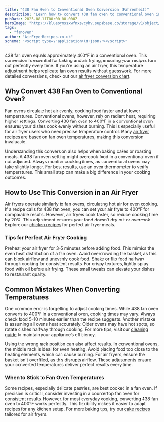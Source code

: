 ```yaml
---
title: "438 Fan Oven to Conventional Oven Conversion (Fahrenheit)"
description: "Learn how to convert 438 fan oven to conventional oven in Fahrenheit with our simple guide. Perfect for air fryer recipes and baking adjustments."
pubDate: 2025-08-11T00:00:00.000Z
heroImage: "https://klueoymssxwfnxsvcyhv.supabase.co/storage/v1/object/public/md/438-fan-oven-to-conventional-oven-conversion-fahrenheit-649f8dee.png"
tags:
  - "fanoven"
author: "AirFryerRecipes.co.uk"
schema: "<script type=\"application/ld+json\"></script>"
---
```


<p>438 fan oven equals approximately 400°F in a conventional oven. This conversion is essential for baking and air frying, ensuring your recipes turn out perfectly every time. If you're using an air fryer, this temperature adjustment helps replicate fan oven results without guesswork. For more detailed conversions, check out our <a href=https://www.airfryerrecipe.co.uk/air-fryer-conversion-chart>air fryer conversion chart</a>.</p>

<h2>Why Convert 438 Fan Oven to Conventional Oven?</h2>
<p>Fan ovens circulate hot air evenly, cooking food faster and at lower temperatures. Conventional ovens, however, rely on radiant heat, requiring higher settings. Converting 438 fan oven to 400°F in a conventional oven ensures your dishes cook evenly without burning. This is especially useful for air fryer users who need precise temperature control. Many <a href=https://www.airfryerrecipe.co.uk/recipes>air fryer recipes</a> are based on fan oven temperatures, making this conversion invaluable.</p>

<p>Understanding this conversion also helps when baking cakes or roasting meats. A 438 fan oven setting might overcook food in a conventional oven if not adjusted. Always monitor cooking times, as conventional ovens may take slightly longer. For best results, use an oven thermometer to verify temperatures. This small step can make a big difference in your cooking outcomes.</p>

<h2>How to Use This Conversion in an Air Fryer</h2>
<p>Air fryers operate similarly to fan ovens, circulating hot air for even cooking. If a recipe calls for 438 fan oven, you can set your air fryer to 400°F for comparable results. However, air fryers cook faster, so reduce cooking time by 20%. This adjustment ensures your food doesn’t dry out or overcook. Explore our <a href=https://www.airfryerrecipe.co.uk/recipe-category/chicken>chicken recipes</a> for perfect air fryer meals.</p>

<h3>Tips for Perfect Air Fryer Cooking</h3>
<p>Preheat your air fryer for 3-5 minutes before adding food. This mimics the even heat distribution of a fan oven. Avoid overcrowding the basket, as this can block airflow and unevenly cook food. Shake or flip food halfway through cooking for consistent results. For crispy textures, lightly spray food with oil before air frying. These small tweaks can elevate your dishes to restaurant quality.</p>

<h2>Common Mistakes When Converting Temperatures</h2>
<p>One common error is forgetting to adjust cooking times. While 438 fan oven converts to 400°F in a conventional oven, cooking times may vary. Always check food 5-10 minutes earlier than the recipe suggests. Another mistake is assuming all ovens heat accurately. Older ovens may have hot spots, so rotate dishes halfway through cooking. For more tips, visit our <a href=https://www.airfryerrecipe.co.uk/air-fryer-cleaner>cleaning guide</a> to maintain your appliance’s efficiency.</p>

<p>Using the wrong rack position can also affect results. In conventional ovens, the middle rack is ideal for even heating. Avoid placing food too close to the heating elements, which can cause burning. For air fryers, ensure the basket isn’t overfilled, as this disrupts airflow. These adjustments ensure your converted temperatures deliver perfect results every time.</p>

<h3>When to Stick to Fan Oven Temperatures</h3>
<p>Some recipes, especially delicate pastries, are best cooked in a fan oven. If precision is critical, consider investing in a countertop fan oven for consistent results. However, for most everyday cooking, converting 438 fan oven to 400°F works perfectly. This flexibility makes it easier to adapt recipes for any kitchen setup. For more baking tips, try our <a href=https://www.airfryerrecipe.co.uk/recipe-category/cakes>cake recipes</a> tailored for air fryers.</p>